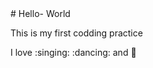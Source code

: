 <!DOCTRYPE html>
<html>
  <!--
# Coding-Practice
Coding practice
-->
# Hello- World
  
This is my first codding practice
  
I love :singing: :dancing: and :pizza:  
